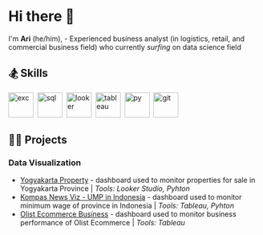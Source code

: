 # Hi there 👋
I'm **Ari** (he/him), - Experienced business analyst (in logistics, retail, and commercial business field) who currently _surfing_ on data science field

## 🏂 Skills
<img src="https://www.svgrepo.com/show/373590/excel2.svg" alt="exc" width="50"/>&nbsp;
<img src="https://www.svgrepo.com/show/221326/mysql.svg" alt="sql" width="50"/>&nbsp;
<img src="https://www.svgrepo.com/show/354011/looker.svg" alt="looker" width="50"/>&nbsp;
<img src="https://www.svgrepo.com/show/354428/tableau-icon.svg" alt="tableau" width="50"/>&nbsp;
<img src="https://www.svgrepo.com/show/374016/python.svg" alt="py" width="50"/>&nbsp;
<img src="https://www.svgrepo.com/show/452210/git.svg" alt="git" width="50"/>&nbsp;

## 👨‍🔧 Projects
### Data Visualization
- [Yogyakarta Property](https://www.linkedin.com/posts/ari-adhi-hermawan_googledatastudio-data-dataanalytics-activity-6789484821426118656-1BPC?utm_source=share&utm_medium=member_desktop) - dashboard used to monitor properties for sale in Yogyakarta Province | _Tools: Looker Studio, Pyhton_
- [Kompas News Viz - UMP in Indonesia](https://www.linkedin.com/posts/ari-adhi-hermawan_ruanglibur-datavisualization-tableau-activity-7014099690950455296-IAxh?utm_source=share&utm_medium=member_desktop) - dashboard used to monitor minimum wage of province in Indonesia | _Tools: Tableau, Pyhton_
- [Olist Ecommerce Business](https://public.tableau.com/app/profile/hermawan4163/viz/EcommerceDashboard-RFMSegmentation/ECOMMERCE) - dashboard used to monitor business performance of Olist Ecommerce | _Tools: Tableau_
